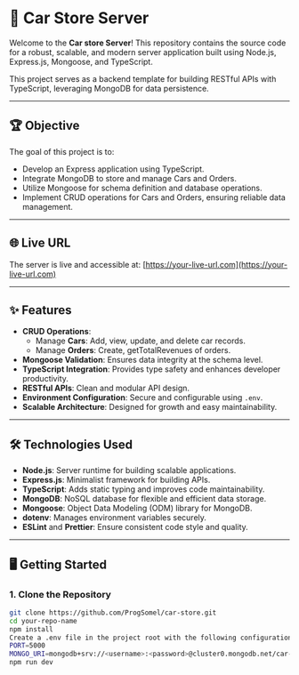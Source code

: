 # 🚗 **Car Store Server**

Welcome to the **Car store Server**! This repository contains the source code for a robust, scalable, and modern server application built using Node.js, Express.js, Mongoose, and TypeScript. 

This project serves as a backend template for building RESTful APIs with TypeScript, leveraging MongoDB for data persistence.

---

## 🏆 **Objective**
The goal of this project is to:
- Develop an Express application using TypeScript.
- Integrate MongoDB to store and manage Cars and Orders.
- Utilize Mongoose for schema definition and database operations.
- Implement CRUD operations for Cars and Orders, ensuring reliable data management.

---

## 🌐 **Live URL**
The server is live and accessible at: [https://your-live-url.com](https://your-live-url.com)

---

## ✨ **Features**
- **CRUD Operations**:
  - Manage **Cars**: Add, view, update, and delete car records.
  - Manage **Orders**: Create, getTotalRevenues of orders.
- **Mongoose Validation**: Ensures data integrity at the schema level.
- **TypeScript Integration**: Provides type safety and enhances developer productivity.
- **RESTful APIs**: Clean and modular API design.
- **Environment Configuration**: Secure and configurable using `.env`.
- **Scalable Architecture**: Designed for growth and easy maintainability.

---

## 🛠️ **Technologies Used**
- **Node.js**: Server runtime for building scalable applications.
- **Express.js**: Minimalist framework for building APIs.
- **TypeScript**: Adds static typing and improves code maintainability.
- **MongoDB**: NoSQL database for flexible and efficient data storage.
- **Mongoose**: Object Data Modeling (ODM) library for MongoDB.
- **dotenv**: Manages environment variables securely.
- **ESLint** and **Prettier**: Ensure consistent code style and quality.

---

## 🖥️ **Getting Started**

### **1. Clone the Repository**
```bash
git clone https://github.com/ProgSomel/car-store.git
cd your-repo-name
npm install
Create a .env file in the project root with the following configuration:
PORT=5000
MONGO_URI=mongodb+srv://<username>:<password>@cluster0.mongodb.net/car-store?retryWrites=true&w=majority
npm run dev




